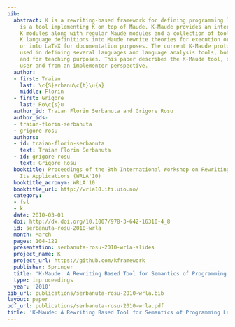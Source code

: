 ```yaml
---
bib:
  abstract: K is a rewriting-based framework for defining programming languages. K-Maude
    is a tool implementing K on top of Maude. K-Maude provides an interface accepting
    K modules along with regular Maude modules and a collection of tools for transforming
    K language definitions into Maude rewrite theories for execution or analysis,
    or into LaTeX for documentation purposes. The current K-Maude prototype was successfully
    used in defining several languages and language analysis tools, both for research
    and for teaching purposes. This paper describes the K-Maude tool, both from a
    user and from an implementer perspective.
  author:
  - first: Traian
    last: \c{S}erbanu\c{t}\u{a}
    middle: Florin
  - first: Grigore
    last: Ro\c{s}u
  author_id: Traian Florin Serbanuta and Grigore Rosu
  author_ids:
  - traian-florin-serbanuta
  - grigore-rosu
  authors:
  - id: traian-florin-serbanuta
    text: Traian Florin Serbanuta
  - id: grigore-rosu
    text: Grigore Rosu
  booktitle: Proceedings of the 8th International Workshop on Rewriting Logic and
    Its Applications (WRLA'10)
  booktitle_acronym: WRLA'10
  booktitle_url: http://wrla10.ifi.uio.no/
  category:
  - fsl
  - k
  date: 2010-03-01
  doi: http://dx.doi.org/10.1007/978-3-642-16310-4_8
  id: serbanuta-rosu-2010-wrla
  month: March
  pages: 104-122
  presentation: serbanuta-rosu-2010-wrla-slides
  project_name: K
  project_url: https://github.com/kframework
  publisher: Springer
  title: 'K-Maude: A Rewriting Based Tool for Semantics of Programming Languages'
  type: inproceedings
  year: '2010'
bib_url: publications/serbanuta-rosu-2010-wrla.bib
layout: paper
pdf_url: publications/serbanuta-rosu-2010-wrla.pdf
title: 'K-Maude: A Rewriting Based Tool for Semantics of Programming Languages'
---
```

